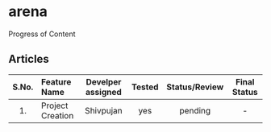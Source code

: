 # arena

Progress of Content

## Articles

S.No.   |         Feature Name            | Develper assigned   | Tested | Status/Review   | Final Status
:------:|:----------------------- |:-----------------:|:------:|:-----------------:|:------------:
|1. | Project Creation  | Shivpujan | yes | pending | - |
